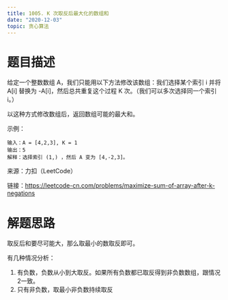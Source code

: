 ```yaml
---
title: 1005. K 次取反后最大化的数组和
date: "2020-12-03"
topic: 贪心算法
---
```

# 题目描述
给定一个整数数组 A，我们只能用以下方法修改该数组：我们选择某个索引 i 并将 A[i] 替换为 -A[i]，然后总共重复这个过程 K 次。（我们可以多次选择同一个索引 i。）

以这种方式修改数组后，返回数组可能的最大和。

示例：
```
输入：A = [4,2,3], K = 1
输出：5
解释：选择索引 (1,) ，然后 A 变为 [4,-2,3]。
```

来源：力扣（LeetCode）

链接：https://leetcode-cn.com/problems/maximize-sum-of-array-after-k-negations


# 解题思路

取反后和要尽可能大，那么取最小的数取反即可。

有几种情况分析：
1. 有负数，负数从小到大取反。如果所有负数都已取反得到非负数数组，跟情况2一致。
2. 只有非负数，取最小非负数持续取反